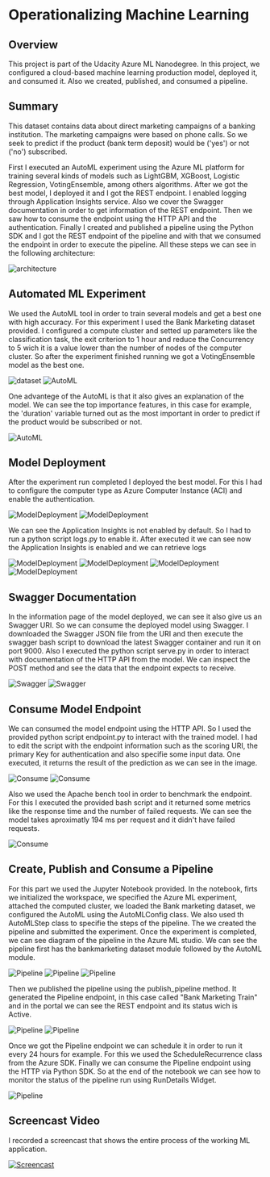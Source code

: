 # Operationalizing Machine Learning

## Overview
This project is part of the Udacity Azure ML Nanodegree.
In this project, we configured a cloud-based machine learning production model, deployed it, and consumed it. Also we created, published, and consumed a pipeline.

## Summary
This dataset contains data about direct marketing campaigns of a banking institution. The marketing campaigns were based on phone calls. So we seek to predict if the product (bank term deposit) would be ('yes') or not ('no') subscribed.

First I executed an AutoML experiment using the Azure ML platform for training several kinds of models such as LightGBM, XGBoost, Logistic Regression, VotingEnsemble, among others algorithms. After we got the best model, I deployed it and I got the REST endpoint. I enabled logging through Application Insights service. Also we cover the Swagger documentation in order to get information of the REST endpoint. Then we saw how to consume the endpoint using the HTTP API and the authentication. Finally I created and published a pipeline using the Python SDK and I got the REST endpoint of the pipeline and with that we consumed the endpoint in order to execute the pipeline. All these steps we can see in the following architecture:

![architecture](/image/azmle_pj2_00.jpg)

## Automated ML Experiment

We used the AutoML tool in order to train several models and get a best one with high accuracy. For this experiment I used the Bank Marketing dataset provided. I configured a compute cluster and setted up parameters like the classification task, the exit criterion to 1 hour and reduce the Concurrency to 5 wich it is a value lower than the number of nodes of the computer cluster. So after the experiment finished running we got a VotingEnsemble model as the best one. 

![dataset](/image/azmle_pj2_01.jpg)
![AutoML](/image/azmle_pj2_02.jpg)

One advantege of the AutoML is that it also gives an explanation of the model. We can see the top importance features, in this case for example, the 'duration' variable turned out as the most important in order to predict if the product would be subscribed or not.

![AutoML](/image/azmle_pj2_04.jpg)

## Model Deployment

After the experiment run completed I deployed the best model. For this I had to configure the computer type as Azure Computer Instance (ACI) and enable the authentication.

![ModelDeployment](/image/azmle_pj2_07.jpg)
![ModelDeployment](/image/azmle_pj2_08.jpg)

We can see the Application Insights is not enabled by default. So I had to run a python script logs.py to enable it. After executed it we can see now the Application Insights is enabled and we can retrieve logs

![ModelDeployment](/image/azmle_pj2_09.jpg)
![ModelDeployment](/image/azmle_pj2_10.jpg)
![ModelDeployment](/image/azmle_pj2_11.jpg)
![ModelDeployment](/image/azmle_pj2_12.jpg)

## Swagger Documentation

In the information page of the model deployed, we can see it also give us an Swagger URI. So we can consume the deployed model using Swagger. I downloaded the Swagger JSON file from the URI and then execute the swagger bash script to download the latest Swagger container and run it on port 9000. Also I executed the python script serve.py in order to interact with documentation of the HTTP API from the model. We can inspect the POST method and see the data that the endpoint expects to receive.

![Swagger](/image/azmle_pj2_13.jpg)
![Swagger](/image/azmle_pj2_14.jpg)

## Consume Model Endpoint

We can consumed the model endpoint using the HTTP API. So I used the provided python script endpoint.py to interact with the trained model. I had to edit the script with the endpoint information such as the scoring URI, the primary Key for authentication and also specifie some input data. One executed, it returns the result of the prediction as we can see in the image.

![Consume](/image/azmle_pj2_15.jpg)
![Consume](/image/azmle_pj2_16.jpg)

Also we used the Apache bench tool in order to benchmark the endpoint. For this I executed the provided bash script and it returned some metrics like the response time and the number of failed requests. We can see the model takes aproximatly 194 ms per request and it didn't have failed requests.

![Consume](/image/azmle_pj2_17.jpg)

## Create, Publish and Consume a Pipeline

For this part we used the Jupyter Notebook provided. In the notebook, firts we initialized the workspace, we specified the Azure ML experiment, attached the computed cluster, we loaded the Bank marketing dataset, we configured the AutoML using the AutoMLConfig class. We also used th AutoMLStep class to specifie the steps of the pipeline. The we created the pipeline and submitted the experiment. Once the experiment is completed, we can see diagram of the pipeline in the Azure ML studio. We can see the pipeline first has the bankmarketing dataset module followed by the AutoML module.

![Pipeline](/image/azmle_pj2_24.jpg)
![Pipeline](/image/azmle_pj2_21.jpg)
![Pipeline](/image/azmle_pj2_18.jpg)

Then we published the pipeline using the publish_pipeline method. It generated the Pipeline endpoint, in this case called "Bank Marketing  Train" and in the portal we can see the REST endpoint and its status wich is Active. 

![Pipeline](/image/azmle_pj2_19.jpg)
![Pipeline](/image/azmle_pj2_20.jpg)

Once we got the Pipeline endpoint we can schedule it in order to run it every 24 hours for example. For this we used the ScheduleRecurrence class from the Azure SDK. Finally we can consume the Pipeline endpoint using the HTTP via Python SDK. So at the end of the notebook we can see how to monitor the status of the pipeline run using RunDetails Widget.

![Pipeline](/image/azmle_pj2_23.jpg)

## Screencast Video

I recorded a screencast that shows the entire process of the working ML application. 

[![Screencast](https://img.youtube.com/vi/ICra76yM6sc/0.jpg)](https://www.youtube.com/watch?v=ICra76yM6sc&feature=youtu.be&ab_channel=GROVERHERNANDOSUSANIBARSIPAN)
